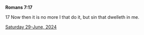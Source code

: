 **Romans 7:17**

17 Now then it is no more I that do it, but sin that dwelleth in me.

[Saturday 29-June, 2024](https://getbible.net/kjv/Romans/7/17)
